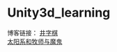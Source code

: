 # Unity3d_learning
博客链接：
[井字棋](https://ltstriker.github.io/2018/03/26/3d_learning(1)-%E4%BA%95%E5%AD%97%E6%A3%8B/)  
[太阳系和牧师与魔鬼](https://ltstriker.github.io/2018/03/31/3d_learning-2-%E5%A4%AA%E9%98%B3%E7%B3%BB-%E7%89%A7%E5%B8%88%E4%B8%8E%E9%AD%94%E9%AC%BC/)
